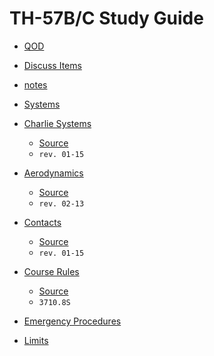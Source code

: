 # TH-57B/C Study Guide

 - [QOD](https://github.com/wesleyem/th57/blob/master/QOD.md)

 - [Discuss Items](https://github.com/wesleyem/th57/blob/master/discuss-items/)

 - [notes](https://github.com/wesleyem/th57/blob/master/notes.md)

 - [Systems](https://github.com/wesleyem/th57/blob/master/SYSTEMS.md#th-57bc-systems)
 - [Charlie Systems](https://github.com/wesleyem/th57/blob/master/CSYSTEMS.md)
    - [Source](https://www.cnatra.navy.mil/local/docs/pat-pubs/P-402.pdf)
    - `rev. 01-15`

 - [Aerodynamics](https://github.com/wesleyem/th57/blob/master/AERO.md)
    - [Source](https://www.cnatra.navy.mil/local/docs/pat-pubs/P-401.pdf)
    - `rev. 02-13`

 - [Contacts](https://github.com/wesleyem/th57/blob/master/contacts/MANEUVERS.md)
    - [Source](http://www.cnatra.navy.mil/pubs/folder5/TH57/P-457.pdf)
    - `rev. 01-15`

 - [Course Rules](https://github.com/wesleyem/th57/blob/master/course-rules.md)
    - [Source](https://www.cnatra.navy.mil/tw5/assets/docs/instructions/3710.8.pdf)
    - `3710.8S`

 - [Emergency Procedures](https://github.com/wesleyem/th57/blob/master/EPS.md)
 - [Limits](https://github.com/wesleyem/th57/blob/master/LIMITS.md)

[c]: https://img.shields.io/badge/TH--57-C-orange.svg?style=flat-square
[b]: https://img.shields.io/badge/TH--57-B-blue.svg?style=flat-square
